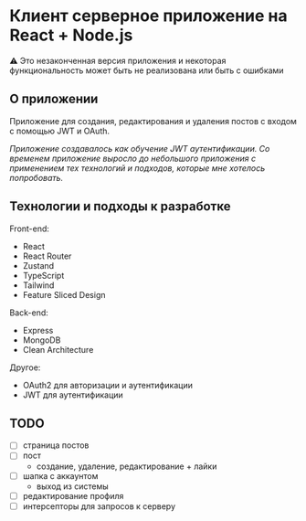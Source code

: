 # Клиент серверное приложение на React + Node.js

⚠️ Это незаконченная версия приложения и некоторая функциональность может быть не реализована или быть с ошибками

## О приложении

Приложение для создания, редактирования и удаления постов с входом с помощью JWT и OAuth.

_Приложение создавалось как обучение JWT аутентификации. Со временем приложение выросло до небольшого приложения с применением тех технологий и подходов, которые мне хотелось попробовать._

## Технологии и подходы к разработке

Front-end:
- React
- React Router
- Zustand
- TypeScript
- Tailwind
- Feature Sliced Design

Back-end:
- Express
- MongoDB
- Clean Architecture

Другое:
- OAuth2 для авторизации и аутентификации
- JWT для аутентификации

## TODO

- [ ] страница постов
- [ ] пост
  - создание, удаление, редактирование + лайки
- [ ] шапка с аккаунтом
  - выход из системы
- [ ] редактирование профиля
- [ ] интерсепторы для запросов к серверу
